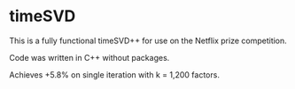 # timeSVD

This is a fully functional timeSVD++ for use on the Netflix prize competition.

Code was written in C++ without packages.

Achieves +5.8% on single iteration with k = 1,200 factors. 
